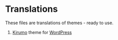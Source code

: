 # Translations

These files are translations of themes - ready to use.

1. [Kirumo](https://wordpress.org/themes/kirumo) theme for [WordPress](http://wordpress.org)


